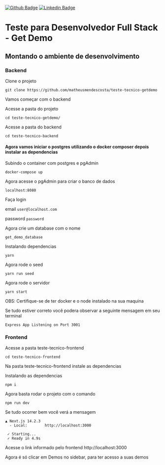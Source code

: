 

[![Github Badge](https://img.shields.io/badge/-Github-000?style=flat-square&logo=Github&logoColor=white&link=https://github.com/matheusmendescosta)](https://github.com/matheusmendescosta)
[![Linkedin Badge](https://img.shields.io/badge/-LinkedIn-blue?style=flat-square&logo=Linkedin&logoColor=white&link=https://www.linkedin.com/in/matheusmendescosta/)](https://www.linkedin.com/in/matheusmendescosta/)

# Teste para Desenvolvedor Full Stack - Get Demo

## Montando o ambiente de desenvolvimento

### Backend
Clone o projeto

`git clone https://github.com/matheusmendescosta/teste-tecnico-getdemo`

Vamos começar com o backend

Acesse a pasta do projeto

`cd teste-tecnico-getdemo/`

Acesse a pasta do backend

`cd teste-tecnico-backend`

#### Agora vamos iniciar o postgres utilizando o docker composer depois instalar as dependencias

Subindo o container com postgres e pgAdmin

`docker-compose up`

Agora acesse o pgAdmin para criar o banco de dados

`localhost:8080`

Faça login

email `user@localhost.com`

password `password`

Agora crie um database com o nome

`get_demo_database`

Instalando dependencias

`yarn`

Agora rode o seed

`yarn run seed`

Agora rode o servidor 

`yarn start`

OBS: Certifique-se de ter docker e o node instalado na sua maquina

Se tudo estiver correto você podera observar a seguinte mensagem em seu terminal

```
Express App Listening on Port 3001
```


### Frontend

Acesse a pasta teste-tecnico-frontend

`cd teste-tecnico-frontend`

Na pasta teste-tecnico-frontend instale as dependencias

Instalando as dependencias

`npm i`

Agora basta rodar o projeto com o comando 

`npm run dev`

Se tudo ocorrer bem você verá a mensagem 

```
▲ Next.js 14.2.3
  - Local:        http://localhost:3000

 ✓ Starting...
 ✓ Ready in 4.9s
```

Acesse o link informado pelo frontend http://localhost:3000

Agora é só clicar em Demos no sidebar, para ter acesso a suas demos